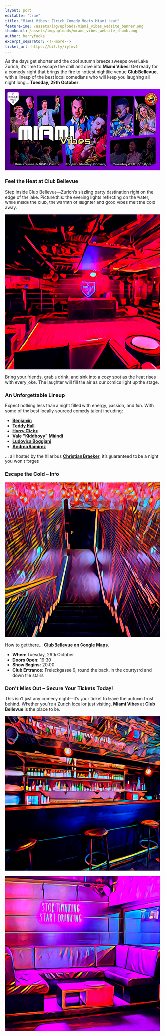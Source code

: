 ```yaml
---
layout: post
editable: "true"
title: "Miami Vibes: Zürich Comedy Meets Miami Heat"
feature-img: /assets/img/uploads/miami_vibes_website_banner.png
thumbnail: /assets/img/uploads/miami_vibes_website_thumb.png
author: harryfucks
excerpt_separator: <!--more-->
ticket_url: https://bit.ly/iyfmv1
---
```

As the days get shorter and the cool autumn breeze sweeps over Lake Zurich, it’s time to escape the chill and dive into **Miami Vibes**! Get ready for a comedy night that brings the fire to hottest nightlife venue **Club Bellevue**, with a lineup of the best local comedians who will keep you laughing all night long... **Tuesday, 29th October**.

![Miami Vibes - English Stand-Up Comedy at Club Bellevue in Zurich](/assets/img/uploads/miami_vibes_website_flyer.png "Miami Vibes - English Stand-Up Comedy at Club Bellevue in Zurich")

### Feel the Heat at Club Bellevue

Step inside Club Bellevue—Zurich’s sizzling party destination right on the edge of the lake. Picture this: the evening lights reflecting on the water, while inside the club, the warmth of laughter and good vibes melt the cold away.

![Inside Club Bellevue](/assets/img/uploads/club_bellevue_1_club.png "Inside Club Bellevue")

Bring your friends, grab a drink, and sink into a cozy spot as the heat rises with every joke. The laughter will fill the air as our comics light up the stage.

### An Unforgettable Lineup

Expect nothing less than a night filled with energy, passion, and fun. With some of the best locally-sourced comedy talent including:

* **[Benjamin](https://www.instagram.com/bencomedian/)**
* **[Teddy Hall](https://www.instagram.com/teddyhallcomedy/)**
* **[Harry Fücks](https://www.instagram.com/harryf.cks/)**
* **[Vale "Kiddboyy" Mirindi](https://www.instagram.com/kiddboyy/)**
* **[Ludovica Boggiani](https://www.instagram.com/keepingupwiththecomedian/)**
* **[Andrea Ramirez](https://www.instagram.com/andrea.comedy/)**

... all hosted by the hilarious **[Christian Braeker](https://www.instagram.com/chrisbraekercomedy/)**, it’s guaranteed to be a night you won’t forget!

### Escape the Cold – Info

![Club Bellevue Entrance](/assets/img/uploads/club_bellevue_5_stairs.png "Club Bellevue Entrance")

How to get there... **[Club Bellevue on Google Maps](https://maps.app.goo.gl/FNpgwfVELWTdBwd46)**.

* **When:** Tuesday, 29th October
* **Doors Open:** 19:30
* **Show Begins:** 20:00
* **Club Entrance:** Freieckgasse 9, round the back, in the courtyard and down the stairs

### Don't Miss Out – Secure Your Tickets Today!

This isn’t just any comedy night—it’s your ticket to leave the autumn frost behind. Whether you're a Zurich local or just visiting, **Miami Vibes** at **Club Bellevue** is the place to be.

![Club Bellevue Bar](/assets/img/uploads/club_bellevue_3_bar.png "Club Bellevue Bar")

![Club Bellevue Sofa](/assets/img/uploads/club_bellevue_4_stop_thinking.png "Club Bellevue Sofa")
